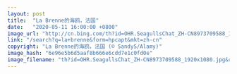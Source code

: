```yaml
---
layout: post
title:  "La Brenne的海鸥，法国"
date:   "2020-05-11 16:00:00 +0800"
image_url: "http://cn.bing.com/th?id=OHR.SeagullsChat_ZH-CN8973709588_1920x1080.jpg&rf=LaDigue_1920x1080.jpg&pid=hp"
link: "/search?q=la+brenne&form=hpcapt&mkt=zh-cn"
copyright: "La Brenne的海鸥，法国 (© SandyS/Alamy)"
image_hash: "6e96e5b6d5aaf8b666e6cdd7e1c0fd0e"
image_filename: "th?id=OHR.SeagullsChat_ZH-CN8973709588_1920x1080.jpg&rf=LaDigue_1920x1080.jpg&pid=hp"
---
```

